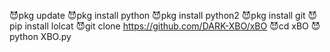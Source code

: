 😈pkg update 
😈pkg install python 
😈pkg install python2
😈pkg install git
😈pip install lolcat
😈git clone https://github.com/DARK-XBO/xBO
😈cd xBO
😈python XBO.py
